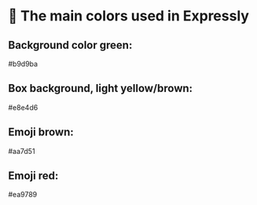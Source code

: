 # 🎨 The main colors used in Expressly

## Background color green:

#b9d9ba

## Box background, light yellow/brown:

#e8e4d6

## Emoji brown:

#aa7d51

## Emoji red:

#ea9789
